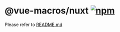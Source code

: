 # @vue-macros/nuxt [![npm](https://img.shields.io/npm/v/@vue-macros/nuxt.svg)](https://npmjs.com/package/@vue-macros/nuxt)

Please refer to [README.md](https://github.com/vue-macros/vue-macros#readme)
